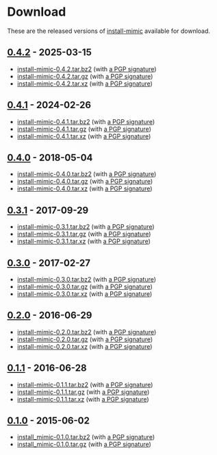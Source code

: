 <!--
SPDX-FileCopyrightText: Peter Pentchev <roam@ringlet.net>
SPDX-License-Identifier: BSD-2-Clause
-->

# Download

These are the released versions of [install-mimic](index.md) available for download.

## [0.4.2] - 2025-03-15

- [install-mimic-0.4.2.tar.bz2](https://devel.ringlet.net/files/misc/install-mimic/install-mimic-0.4.2.tar.bz2)
  (with [a PGP signature](https://devel.ringlet.net/files/misc/install-mimic/install-mimic-0.4.2.tar.bz2.asc))
- [install-mimic-0.4.2.tar.gz](https://devel.ringlet.net/files/misc/install-mimic/install-mimic-0.4.2.tar.gz)
  (with [a PGP signature](https://devel.ringlet.net/files/misc/install-mimic/install-mimic-0.4.2.tar.gz.asc))
- [install-mimic-0.4.2.tar.xz](https://devel.ringlet.net/files/misc/install-mimic/install-mimic-0.4.2.tar.xz)
  (with [a PGP signature](https://devel.ringlet.net/files/misc/install-mimic/install-mimic-0.4.2.tar.xz.asc))

## [0.4.1] - 2024-02-26

- [install-mimic-0.4.1.tar.bz2](https://devel.ringlet.net/files/misc/install-mimic/install-mimic-0.4.1.tar.bz2)
  (with [a PGP signature](https://devel.ringlet.net/files/misc/install-mimic/install-mimic-0.4.1.tar.bz2.asc))
- [install-mimic-0.4.1.tar.gz](https://devel.ringlet.net/files/misc/install-mimic/install-mimic-0.4.1.tar.gz)
  (with [a PGP signature](https://devel.ringlet.net/files/misc/install-mimic/install-mimic-0.4.1.tar.gz.asc))
- [install-mimic-0.4.1.tar.xz](https://devel.ringlet.net/files/misc/install-mimic/install-mimic-0.4.1.tar.xz)
  (with [a PGP signature](https://devel.ringlet.net/files/misc/install-mimic/install-mimic-0.4.1.tar.xz.asc))

## [0.4.0] - 2018-05-04

- [install-mimic-0.4.0.tar.bz2](https://devel.ringlet.net/files/misc/install-mimic/install-mimic-0.4.0.tar.bz2)
  (with [a PGP signature](https://devel.ringlet.net/files/misc/install-mimic/install-mimic-0.4.0.tar.bz2.asc))
- [install-mimic-0.4.0.tar.gz](https://devel.ringlet.net/files/misc/install-mimic/install-mimic-0.4.0.tar.gz)
  (with [a PGP signature](https://devel.ringlet.net/files/misc/install-mimic/install-mimic-0.4.0.tar.gz.asc))
- [install-mimic-0.4.0.tar.xz](https://devel.ringlet.net/files/misc/install-mimic/install-mimic-0.4.0.tar.xz)
  (with [a PGP signature](https://devel.ringlet.net/files/misc/install-mimic/install-mimic-0.4.0.tar.xz.asc))

## [0.3.1] - 2017-09-29

- [install-mimic-0.3.1.tar.bz2](https://devel.ringlet.net/files/misc/install-mimic/install-mimic-0.3.1.tar.bz2)
  (with [a PGP signature](https://devel.ringlet.net/files/misc/install-mimic/install-mimic-0.3.1.tar.bz2.asc))
- [install-mimic-0.3.1.tar.gz](https://devel.ringlet.net/files/misc/install-mimic/install-mimic-0.3.1.tar.gz)
  (with [a PGP signature](https://devel.ringlet.net/files/misc/install-mimic/install-mimic-0.3.1.tar.gz.asc))
- [install-mimic-0.3.1.tar.xz](https://devel.ringlet.net/files/misc/install-mimic/install-mimic-0.3.1.tar.xz)
  (with [a PGP signature](https://devel.ringlet.net/files/misc/install-mimic/install-mimic-0.3.1.tar.xz.asc))

## [0.3.0] - 2017-02-27

- [install-mimic-0.3.0.tar.bz2](https://devel.ringlet.net/files/misc/install-mimic/install-mimic-0.3.0.tar.bz2)
  (with [a PGP signature](https://devel.ringlet.net/files/misc/install-mimic/install-mimic-0.3.0.tar.bz2.asc))
- [install-mimic-0.3.0.tar.gz](https://devel.ringlet.net/files/misc/install-mimic/install-mimic-0.3.0.tar.gz)
  (with [a PGP signature](https://devel.ringlet.net/files/misc/install-mimic/install-mimic-0.3.0.tar.gz.asc))
- [install-mimic-0.3.0.tar.xz](https://devel.ringlet.net/files/misc/install-mimic/install-mimic-0.3.0.tar.xz)
  (with [a PGP signature](https://devel.ringlet.net/files/misc/install-mimic/install-mimic-0.3.0.tar.xz.asc))

## [0.2.0] - 2016-06-29

- [install-mimic-0.2.0.tar.bz2](https://devel.ringlet.net/files/misc/install-mimic/install-mimic-0.2.0.tar.bz2)
  (with [a PGP signature](https://devel.ringlet.net/files/misc/install-mimic/install-mimic-0.2.0.tar.bz2.asc))
- [install-mimic-0.2.0.tar.gz](https://devel.ringlet.net/files/misc/install-mimic/install-mimic-0.2.0.tar.gz)
  (with [a PGP signature](https://devel.ringlet.net/files/misc/install-mimic/install-mimic-0.2.0.tar.gz.asc))
- [install-mimic-0.2.0.tar.xz](https://devel.ringlet.net/files/misc/install-mimic/install-mimic-0.2.0.tar.xz)
  (with [a PGP signature](https://devel.ringlet.net/files/misc/install-mimic/install-mimic-0.2.0.tar.xz.asc))

## [0.1.1] - 2016-06-28

- [install-mimic-0.1.1.tar.bz2](https://devel.ringlet.net/files/misc/install-mimic/install-mimic-0.1.1.tar.bz2)
  (with [a PGP signature](https://devel.ringlet.net/files/misc/install-mimic/install-mimic-0.1.1.tar.bz2.asc))
- [install-mimic-0.1.1.tar.gz](https://devel.ringlet.net/files/misc/install-mimic/install-mimic-0.1.1.tar.gz)
  (with [a PGP signature](https://devel.ringlet.net/files/misc/install-mimic/install-mimic-0.1.1.tar.gz.asc))
- [install-mimic-0.1.1.tar.xz](https://devel.ringlet.net/files/misc/install-mimic/install-mimic-0.1.1.tar.xz)
  (with [a PGP signature](https://devel.ringlet.net/files/misc/install-mimic/install-mimic-0.1.1.tar.xz.asc))

## [0.1.0] - 2015-06-02

- [install_mimic-0.1.0.tar.bz2](https://devel.ringlet.net/files/misc/install-mimic/install_mimic-0.1.0.tar.bz2)
  (with [a PGP signature](https://devel.ringlet.net/files/misc/install-mimic/install_mimic-0.1.0.tar.bz2.asc))
- [install_mimic-0.1.0.tar.gz](https://devel.ringlet.net/files/misc/install-mimic/install_mimic-0.1.0.tar.gz)
  (with [a PGP signature](https://devel.ringlet.net/files/misc/install-mimic/install_mimic-0.1.0.tar.gz.asc))

[0.4.2]: https://github.com/ppentchev/install-mimic/releases/tag/release%2F0.4.2
[0.4.1]: https://github.com/ppentchev/install-mimic/releases/tag/release%2F0.4.1
[0.4.0]: https://github.com/ppentchev/install-mimic/releases/tag/release%2F0.4.0
[0.3.1]: https://github.com/ppentchev/install-mimic/releases/tag/release%2F0.3.1
[0.3.0]: https://github.com/ppentchev/install-mimic/releases/tag/release%2F0.3.0
[0.2.0]: https://github.com/ppentchev/install-mimic/releases/tag/release%2F0.2.0
[0.1.1]: https://github.com/ppentchev/install-mimic/releases/tag/release%2F0.1.1
[0.1.0]: https://github.com/ppentchev/install-mimic/releases/tag/release%2F0.1.0
